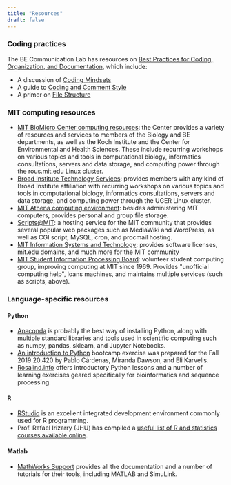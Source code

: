 ```yaml
---
title: "Resources"
draft: false
---
```


### Coding practices
The BE Communication Lab has resources on [Best Practices for Coding, Organization, and Documentation](https://mitcommlab.mit.edu/be/commkit/best-practices-for-coding-organization-and-documentation/), which include:
- A discussion of [Coding Mindsets](https://mitcommlab.mit.edu/be/commkit/coding-mindset/)
- A guide to [Coding and Comment Style](https://mitcommlab.mit.edu/be/commkit/coding-and-comment-style/)
- A primer on [File Structure](https://mitcommlab.mit.edu/be/commkit/file-structure/)

### MIT computing resources

- [MIT BioMicro Center computing resources](https://openwetware.org/wiki/BioMicroCenter:Computing): the Center provides a variety of resources and services to members of the Biology and BE departments, as well as the Koch Institute and the Center for Environmental and Health Sciences. These include recurring workshops on various topics and tools in computational biology, informatics consultations, servers and data storage, and computing power through the rous.mit.edu Linux cluster.
- [Broad Institute Technology Services](broad.io/help): provides members with any kind of Broad Institute affiliation with recurring workshops on various topics and tools in computational biology, informatics consultations, servers and data storage, and computing power through the UGER Linux cluster.
- [MIT Athena computing environment](https://ist.mit.edu/athena): besides administering MIT computers, provides personal and group file storage.
- [Scripts@MIT](https://scripts.mit.edu/): a hosting service for the MIT community that provides several popular web packages such as MediaWiki and WordPress, as well as CGI script, MySQL, cron, and procmail hosting.
- [MIT Information Systems and Technology](https://ist.mit.edu/): provides software licenses, mit.edu domains, and much more for the MIT community
- [MIT Student Information Processing Board](https://sipb.mit.edu/): volunteer student computing group, improving computing at MIT since 1969. Provides "unofficial computing help", loans machines, and maintains multiple services (such as scripts, above).

### Language-specific resources
#### Python
- [Anaconda](https://www.anaconda.com/) is probably the best way of installing Python, along with multiple standard libraries and tools used in scientific computing such as numpy, pandas, sklearn, and Jupyter Notebooks.
- [An introduction to Python](https://drive.google.com/open?id=1keP_uZcHLNobCwjELxTfqrBCFJASMpsW) bootcamp exercise was prepared for the Fall 2019 20.420 by Pablo Cárdenas, Miranda Dawson, and Eli Karvelis.
- [Rosalind.info](http://rosalind.info) offers introductory Python lessons and a number of learning exercises geared specifically for bioinformatics and sequence processing.

#### R
- [RStudio](https://rstudio.com/) is an excellent integrated development environment commonly used for R programming.
- Prof. Rafael Irizarry (JHU) has compiled a [useful list of R and statistics courses available online](http://rafalab.github.io/pages/teaching.html).

#### Matlab
- [MathWorks Support](https://www.mathworks.com/support.html) provides all the documentation and a number of tutorials for their tools, including MATLAB and SimuLink.
